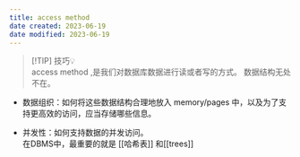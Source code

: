```yaml
---
title: access method
date created: 2023-06-19
date modified: 2023-06-19
---
```


> [!TIP] 技巧💡  
> access method ,是我们对数据库数据进行读或者写的方式。 数据结构无处不在。
>

+ 数据组织：如何将这些数据结构合理地放入 memory/pages 中，以及为了支持更高效的访问，应当存储哪些信息。

- 并发性：如何支持数据的并发访问。  
在DBMS中，最重要的就是 [[哈希表]] 和[[trees]]
